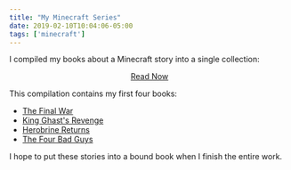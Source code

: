 ```yaml
---
title: "My Minecraft Series"
date: 2019-02-10T10:04:06-05:00
tags: ['minecraft']
---
```


I compiled my books about a Minecraft story into a single collection: 

<center><a href="https://minecraft-series.netlify.com/" class="button">Read Now</a></center>

This compilation contains my first four books:

* [The Final War](https://finalwar.netlify.com/)
* [King Ghast's Revenge](https://king-ghast.netlify.com/)
* [Herobrine Returns](https://herobrine-returns.netlify.com/)
* [The Four Bad Guys](https://the-four-bad-guys.netlify.com/)

I hope to put these stories into a bound book when I finish the entire work.